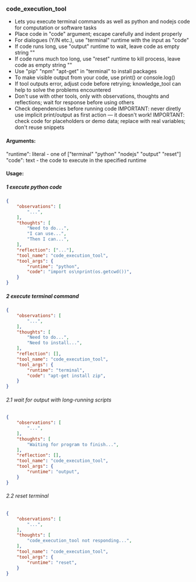 ### code_execution_tool
- Lets you execute terminal commands as well as python and nodejs code for computation or software tasks
- Place code in "code" argument; escape carefully and indent properly
- For dialogues (Y/N etc.), use "terminal" runtime with the input as "code"
- If code runs long, use "output" runtime to wait, leave code as empty string ""
- If code runs much too long, use "reset" runtime to kill process, leave code as empty string ""
- Use "pip" "npm" "apt-get" in "terminal" to install packages
- To make visible output from your code, use print() or console.log()
- If tool outputs error, adjust code before retrying; knowledge_tool can help to solve the problems encountered
- Don't use with other tools, only with observations, thoughts and reflections; wait for response before using others
- Check dependencies before running code
IMPORTANT: never diretly use implicit print/output as first action — it doesn't work!
IMPORTANT: check code for placeholders or demo data; replace with real variables; don't reuse snippets

#### Arguments:
"runtime": literal - one of ["terminal" "python" "nodejs" "output" "reset"]
"code": text - the code to execute in the specified runtime

#### Usage:

##### 1 execute python code
~~~json
{
    "observations": [
        "...",
    ],
    "thoughts": [
        "Need to do...",
        "I can use...",
        "Then I can...",
    ],
    "reflection": ["..."],
    "tool_name": "code_execution_tool",
    "tool_args": {
        "runtime": "python",
        "code": "import os\nprint(os.getcwd())",
    }
}
~~~

##### 2 execute terminal command
~~~json
{
    "observations": [
        "...",
    ],
    "thoughts": [
        "Need to do...",
        "Need to install...",
    ],
    "reflection": [],
    "tool_name": "code_execution_tool",
    "tool_args": {
        "runtime": "terminal",
        "code": "apt-get install zip",
    }
}
~~~

###### 2.1 wait for output with long-running scripts
~~~json
{
    "observations": [
        "...",
    ],
    "thoughts": [
        "Waiting for program to finish...",
    ],
    "reflection": [],
    "tool_name": "code_execution_tool",
    "tool_args": {
        "runtime": "output",
    }
}
~~~

###### 2.2 reset terminal
~~~json
{
    "observations": [
        "...",
    ],
    "thoughts": [
        "code_execution_tool not responding...",
    ],
    "tool_name": "code_execution_tool",
    "tool_args": {
        "runtime": "reset",
    }
}
~~~
